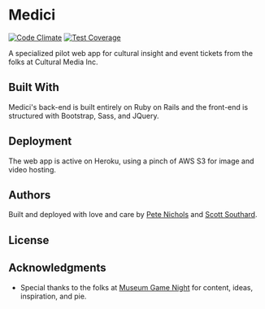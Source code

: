 # Medici
[![Code Climate](https://codeclimate.com/github/scottsouthard/Medici/badges/gpa.svg)](https://codeclimate.com/github/scottsouthard/Medici)
[![Test Coverage](https://codeclimate.com/github/scottsouthard/Medici/badges/coverage.svg)](https://codeclimate.com/github/scottsouthard/Medici/coverage)

A specialized pilot web app for cultural insight and event tickets from the folks at Cultural Media Inc.

## Built With

Medici's back-end is built entirely on Ruby on Rails and the front-end is structured with Bootstrap, Sass, and JQuery.

## Deployment

The web app is active on Heroku, using a pinch of AWS S3 for image and video hosting.

## Authors

Built and deployed with love and care by [Pete Nichols](https://github.com/PeterDrakeNichols) and [Scott Southard](https://github.com/ScottSouthard).

## License

## Acknowledgments

* Special thanks to the folks at [Museum Game Night](https://www.facebook.com/museumgamenight/) for content, ideas, inspiration, and pie.
